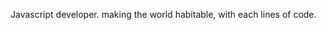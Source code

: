Javascript developer.
making the world habitable,
with each lines of code.

<!---
spacejupiter/spacejupiter is a ✨ special ✨ repository because its `README.md` (this file) appears on your GitHub profile.
You can click the Preview link to take a look at your changes.
--->
